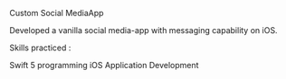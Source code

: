 Custom Social MediaApp

Developed a vanilla social media-app with messaging capability on iOS.


Skills practiced : 

Swift 5 programming 
iOS Application Development
